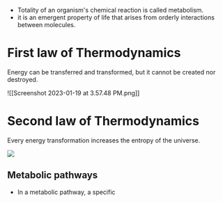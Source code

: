 - Totality of an organism's chemical reaction is called metabolism.
- it is an emergent property of life that arises from orderly interactions between molecules.

# First law of Thermodynamics

Energy can be transferred and transformed, but it cannot be created nor destroyed.

![[Screenshot 2023-01-19 at 3.57.48 PM.png]]

# Second law of Thermodynamics

Every energy transformation increases the entropy of the universe.


![](https://i.imgur.com/KR2WnP9.png)


## Metabolic pathways



 



- In a metabolic pathway, a specific 
